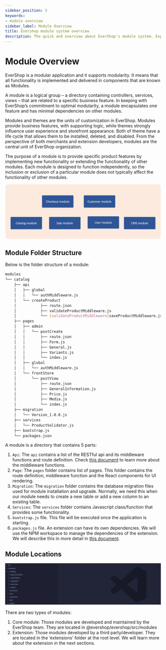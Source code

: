 ```yaml
---
sidebar_position: 5
keywords:
- module overview
sidebar_label: Module Overview
title: Evershop module system overview
description: The quick and overview about EverShop's module system. Explains the structure of the EverShop's module and how does it work.
---
```


# Module Overview

EverShop is a modular application and it supports modularity. It means that all functionality is implemented and delivered in components that are known as Modules.

A module is a logical group – a directory containing controllers, services, views – that are related to a specific business feature. In keeping with EverShop’s commitment to optimal modularity, a module encapsulates one feature and has minimal dependencies on other modules.

Modules and themes are the units of customization in EverShop. Modules provide business features, with supporting logic, while themes strongly influence user experience and storefront appearance. Both of theme have a life cycle that allows them to be installed, deleted, and disabled. From the perspective of both merchants and extension developers, modules are the central unit of EverShop organization.

The purpose of a module is to provide specific product features by implementing new functionality or extending the functionality of other modules. Each module is designed to function independently, so the inclusion or exclusion of a particular module does not typically affect the functionality of other modules.

![EverShop modular pattern](./img/modular.png "EverShop modular pattern")

## Module Folder Structure

Below is the folder structure of a module:

```bash
modules
└── catalog
    ├── api
    │   ├── global
    │   │   └── authMiddleware.js
    │   └── createProduct
    │           ├── route.json
    │           ├── validateProductMiddleware.js
    │           └── [validateProductMiddleware]saveProductMiddleware.js
    ├── pages
    │   ├── admin
    │   │   └── postCreate
    │   │       ├── route.json
    │   │       ├── Form.js
    │   │       ├── General.js
    │   │       ├── Variants.js
    │   │       └── index.js
    │   ├── global
    │   │   └── authMiddleware.js
    │   └── frontStore
    │       └── postView
    │           ├── route.json
    │           ├── GeneralInformation.js
    │           ├── Price.js
    │           ├── Media.js
    │           └── index.js
    ├── migration
    │   └── Version_1.0.0.js
    ├── services
    │   └── ProductValidator.js
    ├── bootstrap.js
    └── packages.json
```


A module is a directory that contains 5 parts:

1. `Api`: The `api` contains a list of the RESTful api and its middleware functions and route definition. Check [this document](./../knowledge-base/middleware-system) to learn more about the middleware functions.
2. `Page`: The `pages` folder contains list of pages. This folder contains the route definition, middleware function and the React components for UI rendering.
3. `Migration`: The `migration` folder contains the database migration files used for module installation and upgrade. Normally, we need this when our module needs to create a new table or add a new column to an existing table.
4. `Services`: The `services` folder contains Javascript class/function that provides some functionality.
5. `bootstrap.js` file. This file will be executed once the application is starting.
6. `packages.js` file. An extension can have its own dependencies. We will use the NPM workspace to manage the dependencies of the extension. We will describe this in more detail in [this document](./extension-development).

## Module Locations

![EverShop module location](./img/modules-location.png "EverShop module location")

There are two types of modules:

1. Core module: Those modules are developed and maintained by the EverShop team. They are located in @evershop/evershop/src/modules
2. Extension: Those modules developed by a third party/developer. They are located in the ‘extensions’ folder at the root level. We will learn more about the extension in the next sections.